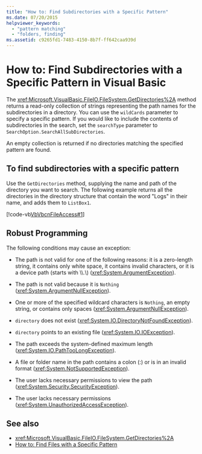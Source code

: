 ```yaml
---
title: "How to: Find Subdirectories with a Specific Pattern"
ms.date: 07/20/2015
helpviewer_keywords:
  - "pattern matching"
  - "folders, finding"
ms.assetid: c9265fd1-7483-4150-8b7f-ff642caa939d
---
```

# How to: Find Subdirectories with a Specific Pattern in Visual Basic

The <xref:Microsoft.VisualBasic.FileIO.FileSystem.GetDirectories%2A> method returns a read-only collection of strings representing the path names for the subdirectories in a directory. You can use the `wildCards` parameter to specify a specific pattern. If you would like to include the contents of subdirectories in the search, set the `searchType` parameter to `SearchOption.SearchAllSubDirectories`.

An empty collection is returned if no directories matching the specified pattern are found.

## To find subdirectories with a specific pattern

Use the `GetDirectories` method, supplying the name and path of the directory you want to search. The following example returns all the directories in the directory structure that contain the word "Logs" in their name, and adds them to `ListBox1`.

[!code-vb[VbVbcnFileAccess#1](~/samples/snippets/visualbasic/VS_Snippets_VBCSharp/VbVbcnFileAccess/VB/Class1.vb#1)]

## Robust Programming

The following conditions may cause an exception:

- The path is not valid for one of the following reasons: it is a zero-length string, it contains only white space, it contains invalid characters, or it is a device path (starts with \\\\.\\) (<xref:System.ArgumentException>).

- The path is not valid because it is `Nothing` (<xref:System.ArgumentNullException>).

- One or more of the specified wildcard characters is `Nothing`, an empty string, or contains only spaces (<xref:System.ArgumentNullException>).

- `directory` does not exist (<xref:System.IO.DirectoryNotFoundException>).

- `directory` points to an existing file (<xref:System.IO.IOException>).

- The path exceeds the system-defined maximum length (<xref:System.IO.PathTooLongException>).

- A file or folder name in the path contains a colon (:) or is in an invalid format (<xref:System.NotSupportedException>).

- The user lacks necessary permissions to view the path (<xref:System.Security.SecurityException>).

- The user lacks necessary permissions (<xref:System.UnauthorizedAccessException>).

## See also

- <xref:Microsoft.VisualBasic.FileIO.FileSystem.GetDirectories%2A>
- [How to: Find Files with a Specific Pattern](how-to-find-files-with-a-specific-pattern.md)
